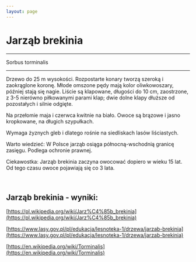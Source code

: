 ```yaml
---
layout: page
---
```


# Jarząb brekinia

---
Sorbus torminalis

---
Drzewo do 25 m wysokości. Rozpostarte konary tworzą szeroką i zaokrąglone koronę. Młode omszone pędy mają kolor oliwkowoszary, później stają się nagie. Liście są klapowane, długości do 10 cm, zaostrzone, z 3-5 nierówno piłkowanymi parami klap; dwie dolne klapy dłuższe od pozostałych i silnie odgięte.

Na przełomie maja i czerwca kwitnie na biało. Owoce są brązowe i jasno kropkowane, na długich szypułkach.

Wymaga żyznych gleb i dlatego rośnie na siedliskach lasów liściastych.

Warto wiedzieć: W Polsce jarząb osiąga północną-wschodnią granicę zasięgu. Podlega ochronie prawnej.

Ciekawostka: Jarząb brekinia zaczyna owocować dopiero w wieku 15 lat. Od tego czasu owoce pojawiają się co 3 lata.

 

## Jarząb brekinia - wyniki:
[https://pl.wikipedia.org/wiki/Jarz%C4%85b_brekinia](https://pl.wikipedia.org/wiki/Jarz%C4%85b_brekinia)

[https://www.lasy.gov.pl/pl/edukacja/lesnoteka-1/drzewa/jarzab-brekinia](https://www.lasy.gov.pl/pl/edukacja/lesnoteka-1/drzewa/jarzab-brekinia)

[https://en.wikipedia.org/wiki/Torminalis](https://en.wikipedia.org/wiki/Torminalis)

